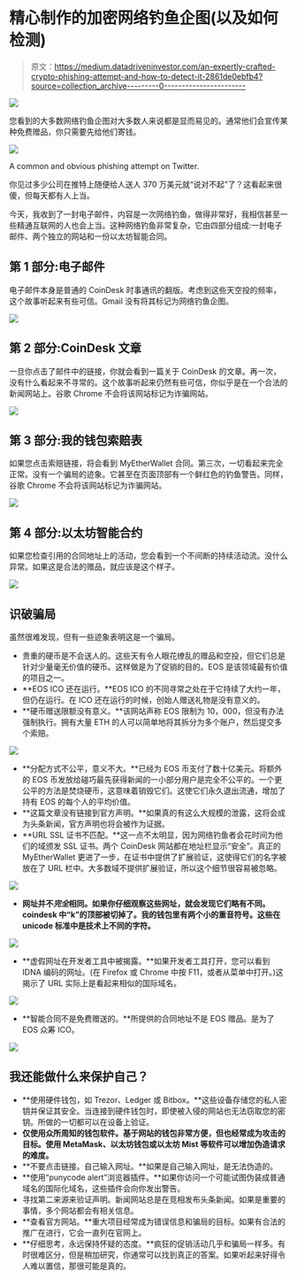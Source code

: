 # 精心制作的加密网络钓鱼企图(以及如何检测)

> 原文：<https://medium.datadriveninvestor.com/an-expertly-crafted-crypto-phishing-attempt-and-how-to-detect-it-2861de0ebfb4?source=collection_archive---------0----------------------->

![](img/3c48b3e33944b9a7e21608c041fe3e5b.png)

您看到的大多数网络钓鱼企图对大多数人来说都是显而易见的。通常他们会宣传某种免费赠品，你只需要先给他们寄钱。

![](img/11ba04fbd63f20817a5733aeddd5885d.png)

A common and obvious phishing attempt on Twitter.

你见过多少公司在推特上随便给人送人 370 万美元就“说对不起”了？这看起来很傻，但每天都有人上当。

今天，我收到了一封电子邮件，内容是一次网络钓鱼，做得非常好，我相信甚至一些精通互联网的人也会上当。这种网络钓鱼非常复杂，它由四部分组成:一封电子邮件、两个独立的网站和一份以太坊智能合同。

## 第 1 部分:电子邮件

电子邮件本身是普通的 CoinDesk 时事通讯的翻版。考虑到这些天空投的频率，这个故事听起来有些可信。Gmail 没有将其标记为网络钓鱼企图。

![](img/8e9a659f4fbd39afcb0dcdc826d990e4.png)

## 第 2 部分:CoinDesk 文章

一旦你点击了邮件中的链接，你就会看到一篇关于 CoinDesk 的文章。再一次，没有什么看起来不寻常的。这个故事听起来仍然有些可信，你似乎是在一个合法的新闻网站上。谷歌 Chrome 不会将该网站标记为诈骗网站。

![](img/3f87db97a614b157b478a9ee8d24345f.png)

## 第 3 部分:我的钱包索赔表

如果您点击索赔链接，将会看到 MyEtherWallet 合同。第三次，一切看起来完全正常。没有一个骗局的迹象。它甚至在页面顶部有一个鲜红色的钓鱼警告。同样，谷歌 Chrome 不会将该网站标记为诈骗网站。

![](img/ec7c8b548be8bd19e3b46faa19c970dc.png)

## 第 4 部分:以太坊智能合约

如果您检查引用的合同地址上的活动，您会看到一个不间断的持续活动流。没什么异常。如果这是合法的赠品，就应该是这个样子。

![](img/a280b77841dbb6a97bef90b82a02772f.png)

## 识破骗局

虽然很难发现，但有一些迹象表明这是一个骗局。

*   贵重的硬币是不会送人的。这些天有令人眼花缭乱的赠品和空投，但它们总是针对少量毫无价值的硬币。这样做是为了促销的目的。EOS 是该领域最有价值的项目之一。
*   **EOS ICO 还在运行。**EOS ICO 的不同寻常之处在于它持续了大约一年，但仍在运行。在 ICO 还在运行的时候，创始人赠送礼物是没有意义的。
*   **硬币赠送限额没有意义。**该网站声称 EOS 限制为 10，000，但没有办法强制执行。拥有大量 ETH 的人可以简单地将其拆分为多个账户，然后提交多个索赔。

![](img/269166b78d5b6645031fbf6410ca549e.png)

*   **分配方式不公平，意义不大。**已经为 EOS 币支付了数十亿美元。将额外的 EOS 币发放给碰巧最先获得新闻的一小部分用户是完全不公平的。一个更公平的方法是焚烧硬币，这意味着销毁它们。这使它们永久退出流通，增加了持有 EOS 的每个人的平均价值。
*   **这篇文章没有链接到官方声明。**如果真的有这么大规模的泄露，这将会成为头条新闻，官方声明也将会被作为证据。
*   **URL SSL 证书不匹配。**这一点不太明显，因为网络钓鱼者会花时间为他们的域颁发 SSL 证书。两个 CoinDesk 网站都在地址栏显示“安全”。真正的 MyEtherWallet 更进了一步，在证书中提供了扩展验证，这使得它们的名字被放在了 URL 栏中。大多数域不提供扩展验证，所以这个细节很容易被忽略。

![](img/bdfb967c58a6fe7a1e29662ebcfe18dc.png)

*   **网址并不*完全*相同。如果你仔细观察这些网址，就会发现它们略有不同。coindesk 中“k”的顶部被切掉了。我的钱包里有两个小的重音符号。这些在 unicode 标准中是技术上不同的字符。**

![](img/0d4151788c6cebc6a88c45c70e767e5f.png)

*   **虚假网址在开发者工具中被揭露。**如果开发者工具打开，您可以看到 IDNA 编码的网址。(在 Firefox 或 Chrome 中按 F11，或者从菜单中打开。)这揭示了 URL 实际上是看起来相似的国际域名。

![](img/1db9f77e0ba3ad5d8a996d40179ee548.png)

*   **智能合同不是免费赠送的。**所提供的合同地址不是 EOS 赠品。是为了 EOS 众筹 ICO。

![](img/e23628369292f568763ade8c7ac3b22d.png)

## 我还能做什么来保护自己？

*   **使用硬件钱包，如 Trezor、Ledger 或 Bitbox。**这些设备存储您的私人密钥并保证其安全。当连接到硬件钱包时，即使被入侵的网站也无法窃取您的密钥。所做的一切都可以在设备上验证。
*   **仅使用众所周知的钱包软件。基于网站的钱包非常方便，但也经常成为攻击的目标。使用 MetaMask、以太坊钱包或以太坊 Mist 等软件可以增加伪造请求的难度。**
*   **不要点击链接。自己输入网址。**如果是自己输入网址，是无法伪造的。
*   **使用“punycode alert”浏览器插件。**如果你访问一个可能试图伪装成普通域名的国际化域名，这些插件会向你发出警告。
*   寻找第二来源来验证声明。新闻网站总是在竞相发布头条新闻。如果是重要的事情，多个网站都会有相关信息。
*   **查看官方网站。**重大项目经常成为错误信息和骗局的目标。如果有合法的推广在进行，它会一直列在官网上。
*   **仔细思考，永远保持怀疑的态度。**疯狂的促销活动几乎和骗局一样多。有时很难区分，但是稍加研究，你通常可以找到真正的答案。如果听起来好得令人难以置信，那很可能是真的。